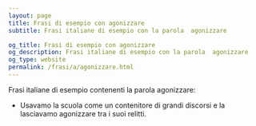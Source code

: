 ```yaml
---
layout: page
title: Frasi di esempio con agonizzare 
subtitle: Frasi italiane di esempio con la parola  agonizzare

og_title: Frasi di esempio con agonizzare 
og_description: Frasi italiane di esempio con la parola  agonizzare
og_type: website
permalink: /frasi/a/agonizzare.html
---
```


Frasi italiane di esempio contenenti la parola agonizzare:


- Usavamo la scuola come un contenitore di grandi discorsi e la lasciavamo agonizzare tra i suoi relitti.

